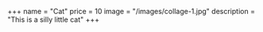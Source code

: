 +++
name = "Cat"
price = 10
image = "/images/collage-1.jpg"
description = "This is a silly little cat"
+++
